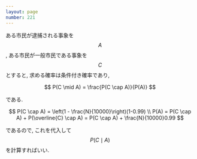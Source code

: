 ```yaml
---
layout: page
number: 221
---
```

ある市民が逮捕される事象を $$ A $$, ある市民が一般市民である事象を $$ C $$ とすると, 求める確率は条件付き確率であり,

$$
P(C \mid A) = \frac{P(C \cap A)}{P(A)}
$$

である.

$$
P(C \cap A) = \left(1 - \frac{N}{10000}\right)(1-0.99) \\
P(A) = P(C \cap A) + P(\overline{C} \cap A) = P(C \cap A) + \frac{N}{10000}0.99
$$

であるので, これを代入して $$ P(C \mid A) $$ を計算すればいい.
